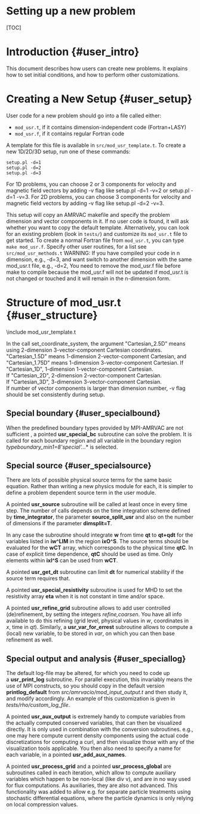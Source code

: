 # Setting up a new problem

[TOC]

# Introduction {#user_intro}

This document describes how users can create new problems. It explains how to
set initial conditions, and how to perform other customizations.

# Creating a New Setup {#user_setup}

User code for a new problem should go into a file called either:

* `mod_usr.t`, if it contains dimension-independent code (Fortran+LASY)
* `mod_usr.f`, if it contains regular Fortran code

A template for this file is available in `src/mod_usr_template.t`. To create a
new 1D/2D/3D setup, run one of these commands:

    setup.pl -d=1
    setup.pl -d=2
    setup.pl -d=3

For 1D problems, you can choose 2 or 3 components for velocity and magnetic field 
vectors by adding -v flag like setup.pl -d=1 -v=2 or setup.pl -d=1 -v=3. 
For 2D problems, you can choose 3 components for velocity and magnetic field 
vectors by adding -v flag like setup.pl -d=2 -v=3.

This setup will copy an AMRVAC makefile and specify the problem dimension and
vector components in it. If no
user code is found, it will ask whether you want to copy the default template.
Alternatively, you can look for an existing problem (look in `tests/`) and
customize its `mod_usr.t` file to get started. To create a normal
Fortran file from `mod_usr.t`, you can type `make mod_usr.f`.
Specify other user routines, for a list see `src/mod_usr_methods.t`
WARNING: If you have compiled your code in n dimension, e.g., -d=3, and want 
switch to another dimension with the same mod_usr.t file, e.g., -d=2, You need to 
remove the mod_usr.f file before make to compile because the mod_usr.f will not 
be updated if mod_usr.t is not changed or touched and it will remain in the 
n-dimension form.

# Structure of mod_usr.t {#user_structure}

\include mod_usr_template.t

In the call set_coordinate_system, the argument "Cartesian_2.5D" means using 2-dimension
3-vector-component Cartesian coordinates. 
"Cartesian_1.5D" means 1-dimension 2-vector-component Cartesian, and 
"Cartesian_1.75D" means 1-dimension 3-vector-component Cartesian. 
If "Cartesian_1D", 1-dimension 1-vector-component Cartesian.  
If "Cartesian_2D", 2-dimension 2-vector-component Cartesian.  
If "Cartesian_3D", 3-dimension 3-vector-component Cartesian.  
If number of vector components is larger than dimension number, -v flag should be set
consistently during setup.

## Special boundary {#user_specialbound}

When the predefined boundary types provided by MPI-AMRVAC are not sufficient
, a pointed **usr_special_bc** subroutine can solve the problem. It is called 
for each boundary region and all variable in the boundary region
**typeboundary_min1=8*'special'...** is selected. 

## Special source {#user_specialsource}

There are lots of possible physical source terms for the same basic equation.
Rather than writing a new physics module for each, it is simpler to define a
problem dependent source term in the user module. 

A pointed **usr_source** subroutine will be called at least once in every time 
step. The number of calls depends on the time integration scheme defined
by **time_integrator**, the parameter **source_split_usr** and also on the 
number of dimensions if the parameter **dimsplit=T**.

In any case the subroutine should integrate **w** from time **qt** to
**qt+qdt** for the variables listed in **iw^LIM** in the region **ixO^S**. The
source terms should be evaluated for the **wCT** array, which corresponds to
the physical time **qtC**. In case of explicit time dependence, **qtC** should
be used as time. Only elements within **ixI^S** can be used from **wCT**.

A pointed **usr_get_dt** subroutine can limit **dt** for numerical stability if
the source term requires that. 

A pointed **usr_special_resistivity** subroutine is used for MHD to set the 
resistivity array **eta** when it is not constant in time and/or space.

A pointed **usr_refine_grid** subroutine allows to add user controlled
(de)refinement, by setting the integers _refine,coarsen_. You have all info
available to do this refining (grid level, physical values in _w_, coordinates
in _x_, time in _qt_). Similarly, a **usr_var_for_errest** subroutine
allows to compute a (local) new variable, to be stored in _var_, on which you
can then base refinement as well. 

## Special output and analysis {#user_speciallog}

The default log-file may be altered, for which you need to code up  
a **usr_print_log** subroutine. For parallel execution,
this invariably means the use of MPI constructs, so you should copy in the
default version **printlog_default** from _src/amrvacio/mod_input_output.t_ 
and then study it, and modify accordingly. An example of this customization is 
given in _tests/rho/custom_log_file_.

A pointed **usr_aux_output** is extremely handy to compute variables from the
actually computed conserved variables, that can then be visualized directly.
It is only used in combination with the conversion subroutines. e.g., one may
here compute current density components using the actual code discretizations
for computing a curl, and then visualize those with any of the visualization
tools applicable. You then also need to specify a name for each variable, in
a pointed **usr_add_aux_names**.

A pointed **usr_process_grid** and a pointed **usr_process_global** are 
subroutines called in each iteration, which allow to compute auxiliary
variables which happen to be non-local (like div v), and are in no way used
for flux computations. As auxiliaries, they are also not advanced. This
functionality was added to allow e.g. for separate particle treatments using
stochastic differential equations, where the particle dynamics is only relying
on local compression values.

